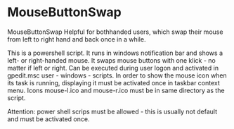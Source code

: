 # MouseButtonSwap
MouseButtonSwap 
Helpful for bothhanded users, which swap their mouse from left to right hand and back once in a while.

This is a powershell script.
It runs in windows notification bar and shows a left- or right-handed mouse.
It swaps mouse buttons with one klick - no matter if left or right. 
Can be executed during user logon and activated in gpedit.msc  user - windows - scripts.
In order to show the mouse icon when its task is running, displaying it must be activated once in taskbar context menu.
Icons mouse-l.ico and mouse-r.ico must be in same directory as the script.

Attention: power shell scrips must be allowed - this is usually not default and must be activated once.
